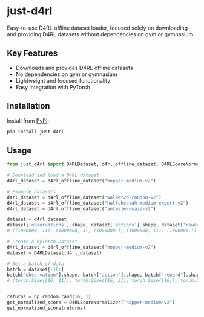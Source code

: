 # just-d4rl

Easy-to-use D4RL offline dataset loader, focused solely on downloading and providing D4RL datasets without dependencies on gym or gymnasium.


## Key Features

- Downloads and provides D4RL offline datasets
- No dependencies on gym or gymnasium
- Lightweight and focused functionality
- Easy integration with PyTorch


## Installation

Install from [PyPI](https://pypi.org/project/just-d4rl/):

```sh
pip install just-d4rl
```


## Usage

```python
from just_d4rl import D4RLDataset, d4rl_offline_dataset, D4RLScoreNormalizer

# Download and load a D4RL dataset
d4rl_dataset = d4rl_offline_dataset("hopper-medium-v2")

# Example datasets
d4rl_dataset = d4rl_offline_dataset("walker2d-random-v2")
d4rl_dataset = d4rl_offline_dataset("halfcheetah-medium-expert-v2")
d4rl_dataset = d4rl_offline_dataset("antmaze-umaze-v2")

dataset = d4rl_dataset
dataset['observations'].shape, dataset['actions'].shape, dataset['rewards'].shape, dataset['next_observations'].shape, dataset['terminals'].shape
# ((1000000, 11), (1000000, 3), (1000000,), (1000000, 11), (1000000,))

# Create a PyTorch Dataset
d4rl_dataset = d4rl_offline_dataset("hopper-medium-v2")
dataset = D4RLDataset(d4rl_dataset)

# Get a batch of data
batch = dataset[-16:]
batch["observation"].shape, batch["action"].shape, batch["reward"].shape, batch["next_observation"].shape, batch["terminal"].shape
# (torch.Size([16, 11]), torch.Size([16, 3]), torch.Size([16]), torch.Size([16, 11]), torch.Size([16]))


returns = np.random.rand(16, 1)
get_normalized_score = D4RLScoreNormalizer("hopper-medium-v2")
get_normalized_score(returns)
```